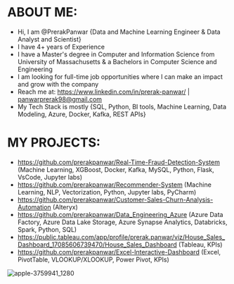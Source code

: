 # ABOUT ME:
- Hi, I am @PrerakPanwar {Data and Machine Learning Engineer & Data Analyst and Scientist}
- I have 4+ years of Experience
- I have a Master's degree in Computer and Information Science from University of Massachusetts & a Bachelors in Computer Science and Engineering 
- I am looking for full-time job opportunities where I can make an impact and grow with the company
- Reach me at: https://www.linkedin.com/in/prerak-panwar/ | panwarprerak98@gmail.com
- My Tech Stack is mostly {SQL, Python, BI tools, Machine Learning, Data Modeling, Azure, Docker, Kafka, REST APIs}

# MY PROJECTS:
- https://github.com/prerakpanwar/Real-Time-Fraud-Detection-System
(Machine Learning, XGBoost, Docker, Kafka, MySQL, Python, Flask, VsCode, Jupyter labs)
- https://github.com/prerakpanwar/Recommender-System
(Machine Learning, NLP, Vectorization, Python, Jupyter labs, PyCharm)
- https://github.com/prerakpanwar/Customer-Sales-Churn-Analysis-Automation
(Alteryx)
- https://github.com/prerakpanwar/Data_Engineering_Azure
(Azure Data Factory, Azure Data Lake Storage, Azure Synapse Analytics, Databricks, Spark, Python, SQL)
- https://public.tableau.com/app/profile/prerak.panwar/viz/House_Sales_Dashboard_17085606739470/House_Sales_Dashboard
(Tableau, KPIs)
- https://github.com/prerakpanwar/Excel-Interactive-Dashboard
(Excel, PivotTable, VLOOKUP/XLOOKUP, Power Pivot, KPIs)


![apple-3759941_1280](https://github.com/user-attachments/assets/ee5c974d-407e-40cb-b596-d074feff1712)


